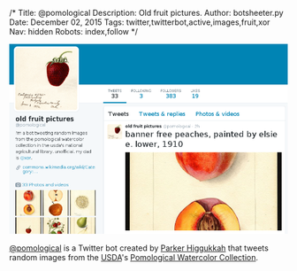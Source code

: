 /*
Title: @pomological
Description: Old fruit pictures.
Author: botsheeter.py
Date: December 02, 2015
Tags: twitter,twitterbot,active,images,fruit,xor
Nav: hidden
Robots: index,follow
*/

[![](/content/bots/twitterbots/images/pomological.png)](https://twitter.com/pomological)

[@pomological](https://twitter.com/pomological) is a Twitter bot created by [Parker Higgukkah](https://twitter.com/xor) that tweets random images from the [USDA](http://www.usda.gov/wps/portal/usda/usdahome)'s  [Pomological Watercolor Collection](http://usdawatercolors.nal.usda.gov/pom/home.xhtml).

